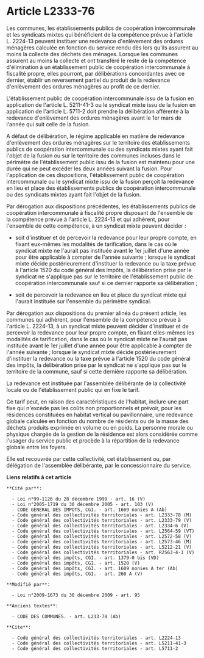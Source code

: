 # Article L2333-76

Les communes, les établissements publics de coopération intercommunale et les syndicats mixtes qui bénéficient de la
compétence prévue à l'article L. 2224-13 peuvent instituer une redevance d'enlèvement des ordures ménagères calculée en
fonction du service rendu dès lors qu'ils assurent au moins la collecte des déchets des ménages. Lorsque les communes
assurent au moins la collecte et ont transféré le reste de la compétence d'élimination à un établissement public de
coopération intercommunale à fiscalité propre, elles pourront, par délibérations concordantes avec ce dernier, établir un
reversement partiel du produit de la redevance d'enlèvement des ordures ménagères au profit de ce dernier.

L'établissement public de coopération intercommunale issu de la fusion en application de l'article L. 5211-41-3 ou le
syndicat mixte issu de la fusion en application de l'article L. 5711-2 doit prendre la délibération afférente à la redevance
d'enlèvement des ordures ménagères avant le 1er mars de l'année qui suit celle de la fusion.

A défaut de délibération, le régime applicable en matière de redevance d'enlèvement des ordures ménagères sur le territoire
des établissements publics de coopération intercommunale ou des syndicats mixtes ayant fait l'objet de la fusion ou sur le
territoire des communes incluses dans le périmètre de l'établissement public issu de la fusion est maintenu pour une durée
qui ne peut excéder les deux années suivant la fusion. Pour l'application de ces dispositions, l'établissement public de
coopération intercommunale ou le syndicat mixte issu de la fusion perçoit la redevance en lieu et place des établissements
publics de coopération intercommunale ou des syndicats mixtes ayant fait l'objet de la fusion. 

Par dérogation aux dispositions précédentes, les établissements publics de coopération intercommunale à fiscalité propre
disposant de l'ensemble de la compétence prévue à l'article L. 2224-13 et qui adhèrent, pour l'ensemble de cette compétence,
à un syndicat mixte peuvent décider :

- soit d'instituer et de percevoir la redevance pour leur propre compte, en fixant eux-mêmes les modalités de tarification,
dans le cas où le syndicat mixte ne l'aurait pas instituée avant le 1er juillet d'une année pour être applicable à compter de
l'année suivante ; lorsque le syndicat mixte décide postérieurement d'instituer la redevance ou la taxe prévue à l'article
1520 du code général des impôts, la délibération prise par le syndicat ne s'applique pas sur le territoire de l'établissement
public de coopération intercommunale sauf si ce dernier rapporte sa délibération ;

- soit de percevoir la redevance en lieu et place du syndicat mixte qui l'aurait instituée sur l'ensemble du périmètre
syndical. 

Par dérogation aux dispositions du premier alinéa du présent article, les communes qui adhèrent, pour l'ensemble de la
compétence prévue à l'article L. 2224-13, à un syndicat mixte peuvent décider d'instituer et de percevoir la redevance pour
leur propre compte, en fixant elles-mêmes les modalités de tarification, dans le cas où le syndicat mixte ne l'aurait pas
instituée avant le 1er juillet d'une année pour être applicable à compter de l'année suivante ; lorsque le syndicat mixte
décide postérieurement d'instituer la redevance ou la taxe prévue à l'article 1520 du code général des impôts, la
délibération prise par le syndicat ne s'applique pas sur le territoire de la commune, sauf si cette dernière rapporte sa
délibération. 

La redevance est instituée par l'assemblée délibérante de la collectivité locale ou de l'établissement public qui en fixe le
tarif. 

Ce tarif peut, en raison des caractéristiques de l'habitat, inclure une part fixe qui n'excède pas les coûts non
proportionnels et prévoir, pour les résidences constituées en habitat vertical ou pavillonnaire, une redevance globale
calculée en fonction du nombre de résidents ou de la masse des déchets produits exprimée en volume ou en poids. La personne
morale ou physique chargée de la gestion de la résidence est alors considérée comme l'usager du service public et procède à
la répartition de la redevance globale entre les foyers. 

Elle est recouvrée par cette collectivité, cet établissement ou, par délégation de l'assemblée délibérante, par le
concessionnaire du service.

**Liens relatifs à cet article**

	**Cité par**:

	  - Loi n°99-1126 du 28 décembre 1999 - art. 16 (V)
	  - Loi n°2005-1719 du 30 décembre 2005 - art. 103 (V)
	  - CODE GENERAL DES IMPOTS, CGI. - art. 1609 nonies A (Ab)
	  - Code général des collectivités territoriales - art. L2333-78 (M)
	  - Code général des collectivités territoriales - art. L2333-79 (V)
	  - Code général des collectivités territoriales - art. L2334-6 (V)
	  - Code général des collectivités territoriales - art. L2564-59 (VT)
	  - Code général des collectivités territoriales - art. L2572-58 (V)
	  - Code général des collectivités territoriales - art. L2573-46 (M)
	  - Code général des collectivités territoriales - art. L5212-21 (V)
	  - Code général des collectivités territoriales - art. R2563-4-1 (V)
	  - Code général des impôts, CGI. - art. 1379-0 bis (VD)
	  - Code général des impôts, CGI. - art. 1520 (V)
	  - Code général des impôts, CGI. - art. 1609 nonies A ter (Ab)
	  - Code général des impôts, CGI. - art. 260 A (V)

	**Modifié par**:

	  - Loi n°2009-1673 du 30 décembre 2009 - art. 95

	**Anciens textes**:

	  - CODE DES COMMUNES. - art. L233-78 (Ab)

	**Cite**:

	  - Code général des collectivités territoriales - art. L2224-13
	  - Code général des collectivités territoriales - art. L5211-41-3
	  - Code général des collectivités territoriales - art. L5711-2
